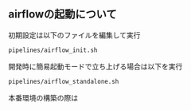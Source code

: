## airflowの起動について
初期設定は以下のファイルを編集して実行
```bash
pipelines/airflow_init.sh
```
  
開発時に簡易起動モードで立ち上げる場合は以下を実行
```bash
pipelines/airflow_standalone.sh
```
  
本番環境の構築の際は
